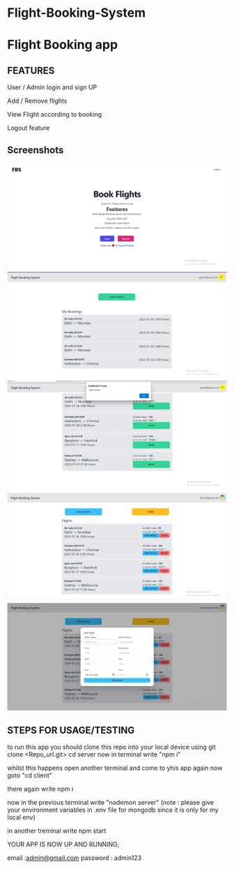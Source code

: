 # Flight-Booking-System
# Flight Booking app

## FEATURES

User / Admin login and sign UP

Add / Remove flights

View Flight according to booking

Logout feature

## Screenshots
![App Screenshot](https://github.com/SPARSHpathak2002/Flight-Booking-System/blob/main/images/1.JPG)
![App Screenshot](https://github.com/SPARSHpathak2002/Flight-Booking-System/blob/main/images/2.JPG)
![App Screenshot](https://github.com/SPARSHpathak2002/Flight-Booking-System/blob/main/images/3.JPG)
![App Screenshot](https://github.com/SPARSHpathak2002/Flight-Booking-System/blob/main/images/4.JPG)
![App Screenshot](https://github.com/SPARSHpathak2002/Flight-Booking-System/blob/main/images/5.JPG)

## STEPS FOR USAGE/TESTING

to run this app you should clone this repo into your local device using git clone <Repo_url.git>
cd server
now in terminal write  "npm i"

whilst this happens open another terminal and come to yhis app again now goto "cd client"

there again write npm i

now in the previous terminal write "nodemon server" (note :  please give your environment variables in .env file for mongodb since it is only for my local env)

in another treminal write npm start

YOUR APP IS NOW UP AND RUNNING;

email :admin@gmail.com
password : admin123
